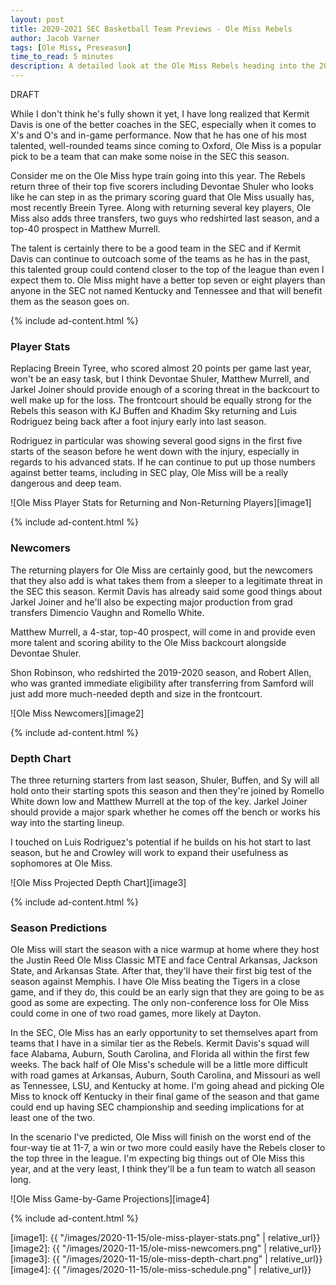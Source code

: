 ```yaml
---
layout: post
title: 2020-2021 SEC Basketball Team Previews - Ole Miss Rebels
author: Jacob Varner
tags: [Ole Miss, Preseason]
time_to_read: 5 minutes
description: A detailed look at the Ole Miss Rebels heading into the 2020-2021 college basketball season including game-by-game predictions, a statistical team overview, newcomers, and a projected depth chart.
---
```


DRAFT

While I don't think he's fully shown it yet, I have long realized that Kermit Davis is one of the better coaches in the SEC, especially when it comes to X's and O's and in-game performance. Now that he has one of his most talented, well-rounded teams since coming to Oxford, Ole Miss is a popular pick to be a team that can make some noise in the SEC this season.

Consider me on the Ole Miss hype train going into this year. The Rebels return three of their top five scorers including Devontae Shuler who looks like he can step in as the primary scoring guard that Ole Miss usually has, most recently Breein Tyree. Along with returning several key players, Ole Miss also adds three transfers, two guys who redshirted last season, and a top-40 prospect in Matthew Murrell.

The talent is certainly there to be a good team in the SEC and if Kermit Davis can continue to outcoach some of the teams as he has in the past, this talented group could contend closer to the top of the league than even I expect them to. Ole Miss might have a better top seven or eight players than anyone in the SEC not named Kentucky and Tennessee and that will benefit them as the season goes on.

{% include ad-content.html %}

### Player Stats

Replacing Breein Tyree, who scored almost 20 points per game last year, won't be an easy task, but I think Devontae Shuler, Matthew Murrell, and Jarkel Joiner should provide enough of a scoring threat in the backcourt to well make up for the loss. The frontcourt should be equally strong for the Rebels this season with KJ Buffen and Khadim Sky returning and Luis Rodriguez being back after a foot injury early into last season.

Rodriguez in particular was showing several good signs in the first five starts of the season before he went down with the injury, especially in regards to his advanced stats. If he can continue to put up those numbers against better teams, including in SEC play, Ole Miss will be a really dangerous and deep team.

![Ole Miss Player Stats for Returning and Non-Returning Players][image1]

{% include ad-content.html %}

### Newcomers

The returning players for Ole Miss are certainly good, but the newcomers that they also add is what takes them from a sleeper to a legitimate threat in the SEC this season. Kermit Davis has already said some good things about Jarkel Joiner and he'll also be expecting major production from grad transfers Dimencio Vaughn and Romello White.

Matthew Murrell, a 4-star, top-40 prospect, will come in and provide even more talent and scoring ability to the Ole Miss backcourt alongside Devontae Shuler.

Shon Robinson, who redshirted the 2019-2020 season, and Robert Allen, who was granted immediate eligibility after transferring from Samford will just add more much-needed depth and size in the frontcourt.

![Ole Miss Newcomers][image2]

{% include ad-content.html %}

### Depth Chart

The three returning starters from last season, Shuler, Buffen, and Sy will all hold onto their starting spots this season and then they're joined by Romello White down low and Matthew Murrell at the top of the key. Jarkel Joiner should provide a major spark whether he comes off the bench or works his way into the starting lineup.

I touched on Luis Rodriguez's potential if he builds on his hot start to last season, but he and Crowley will work to expand their usefulness as sophomores at Ole Miss.

![Ole Miss Projected Depth Chart][image3]

{% include ad-content.html %}

### Season Predictions

Ole Miss will start the season with a nice warmup at home where they host the Justin Reed Ole Miss Classic MTE and face Central Arkansas, Jackson State, and Arkansas State. After that, they'll have their first big test of the season against Memphis. I have Ole Miss beating the Tigers in a close game, and if they do, this could be an early sign that they are going to be as good as some are expecting. The only non-conference loss for Ole Miss could come in one of two road games, more likely at Dayton.

In the SEC, Ole Miss has an early opportunity to set themselves apart from teams that I have in a similar tier as the Rebels. Kermit Davis's squad will face Alabama, Auburn, South Carolina, and Florida all within the first few weeks. The back half of Ole Miss's schedule will be a little more difficult with road games at Arkansas, Auburn, South Carolina, and Missouri as well as Tennessee, LSU, and Kentucky at home. I'm going ahead and picking Ole Miss to knock off Kentucky in their final game of the season and that game could end up having SEC championship and seeding implications for at least one of the two.

In the scenario I've predicted, Ole Miss will finish on the worst end of the four-way tie at 11-7, a win or two more could easily have the Rebels closer to the top three in the league. I'm expecting big things out of Ole Miss this year, and at the very least, I think they'll be a fun team to watch all season long.

![Ole Miss Game-by-Game Projections][image4]

{% include ad-content.html %}

[image1]: {{ "/images/2020-11-15/ole-miss-player-stats.png" | relative_url}}
[image2]: {{ "/images/2020-11-15/ole-miss-newcomers.png" | relative_url}}
[image3]: {{ "/images/2020-11-15/ole-miss-depth-chart.png" | relative_url}}
[image4]: {{ "/images/2020-11-15/ole-miss-schedule.png" | relative_url}}
